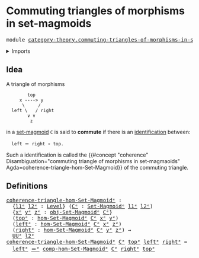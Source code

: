 # Commuting triangles of morphisms in set-magmoids

<pre class="Agda"><a id="61" class="Keyword">module</a> <a id="68" href="category-theory.commuting-triangles-of-morphisms-in-set-magmoids%25E1%25B5%2589.html" class="Module">category-theory.commuting-triangles-of-morphisms-in-set-magmoidsᵉ</a> <a id="134" class="Keyword">where</a>
</pre>
<details><summary>Imports</summary>

<pre class="Agda"><a id="190" class="Keyword">open</a> <a id="195" class="Keyword">import</a> <a id="202" href="category-theory.set-magmoids%25E1%25B5%2589.html" class="Module">category-theory.set-magmoidsᵉ</a>

<a id="233" class="Keyword">open</a> <a id="238" class="Keyword">import</a> <a id="245" href="foundation.identity-types%25E1%25B5%2589.html" class="Module">foundation.identity-typesᵉ</a>
<a id="272" class="Keyword">open</a> <a id="277" class="Keyword">import</a> <a id="284" href="foundation.universe-levels%25E1%25B5%2589.html" class="Module">foundation.universe-levelsᵉ</a>
</pre>
</details>

## Idea

A triangle of morphisms

```text
        top
     x ----> y
      \     /
  left \   / right
        ∨ ∨
         z
```

in a [set-magmoid](category-theory.set-magmoids.md) `C` is said to **commute**
if there is an [identification](foundation-core.identity-types.md) between:

```text
  left ＝ right ∘ top.
```

Such a identification is called the
{{#concept "coherence" Disambiguation="commuting triangle of morphisms in set-magmaoids" Agda=coherence-triangle-hom-Set-Magmoid}}
of the commuting triangle.

## Definitions

<pre class="Agda"><a id="coherence-triangle-hom-Set-Magmoidᵉ"></a><a id="869" href="category-theory.commuting-triangles-of-morphisms-in-set-magmoids%25E1%25B5%2589.html#869" class="Function">coherence-triangle-hom-Set-Magmoidᵉ</a> <a id="905" class="Symbol">:</a>
  <a id="909" class="Symbol">{</a><a id="910" href="category-theory.commuting-triangles-of-morphisms-in-set-magmoids%25E1%25B5%2589.html#910" class="Bound">l1ᵉ</a> <a id="914" href="category-theory.commuting-triangles-of-morphisms-in-set-magmoids%25E1%25B5%2589.html#914" class="Bound">l2ᵉ</a> <a id="918" class="Symbol">:</a> <a id="920" href="Agda.Primitive.html#742" class="Postulate">Level</a><a id="925" class="Symbol">}</a> <a id="927" class="Symbol">(</a><a id="928" href="category-theory.commuting-triangles-of-morphisms-in-set-magmoids%25E1%25B5%2589.html#928" class="Bound">Cᵉ</a> <a id="931" class="Symbol">:</a> <a id="933" href="category-theory.set-magmoids%25E1%25B5%2589.html#1566" class="Function">Set-Magmoidᵉ</a> <a id="946" href="category-theory.commuting-triangles-of-morphisms-in-set-magmoids%25E1%25B5%2589.html#910" class="Bound">l1ᵉ</a> <a id="950" href="category-theory.commuting-triangles-of-morphisms-in-set-magmoids%25E1%25B5%2589.html#914" class="Bound">l2ᵉ</a><a id="953" class="Symbol">)</a>
  <a id="957" class="Symbol">{</a><a id="958" href="category-theory.commuting-triangles-of-morphisms-in-set-magmoids%25E1%25B5%2589.html#958" class="Bound">xᵉ</a> <a id="961" href="category-theory.commuting-triangles-of-morphisms-in-set-magmoids%25E1%25B5%2589.html#961" class="Bound">yᵉ</a> <a id="964" href="category-theory.commuting-triangles-of-morphisms-in-set-magmoids%25E1%25B5%2589.html#964" class="Bound">zᵉ</a> <a id="967" class="Symbol">:</a> <a id="969" href="category-theory.set-magmoids%25E1%25B5%2589.html#1834" class="Function">obj-Set-Magmoidᵉ</a> <a id="986" href="category-theory.commuting-triangles-of-morphisms-in-set-magmoids%25E1%25B5%2589.html#928" class="Bound">Cᵉ</a><a id="988" class="Symbol">}</a>
  <a id="992" class="Symbol">(</a><a id="993" href="category-theory.commuting-triangles-of-morphisms-in-set-magmoids%25E1%25B5%2589.html#993" class="Bound">topᵉ</a> <a id="998" class="Symbol">:</a> <a id="1000" href="category-theory.set-magmoids%25E1%25B5%2589.html#1997" class="Function">hom-Set-Magmoidᵉ</a> <a id="1017" href="category-theory.commuting-triangles-of-morphisms-in-set-magmoids%25E1%25B5%2589.html#928" class="Bound">Cᵉ</a> <a id="1020" href="category-theory.commuting-triangles-of-morphisms-in-set-magmoids%25E1%25B5%2589.html#958" class="Bound">xᵉ</a> <a id="1023" href="category-theory.commuting-triangles-of-morphisms-in-set-magmoids%25E1%25B5%2589.html#961" class="Bound">yᵉ</a><a id="1025" class="Symbol">)</a>
  <a id="1029" class="Symbol">(</a><a id="1030" href="category-theory.commuting-triangles-of-morphisms-in-set-magmoids%25E1%25B5%2589.html#1030" class="Bound">leftᵉ</a> <a id="1036" class="Symbol">:</a> <a id="1038" href="category-theory.set-magmoids%25E1%25B5%2589.html#1997" class="Function">hom-Set-Magmoidᵉ</a> <a id="1055" href="category-theory.commuting-triangles-of-morphisms-in-set-magmoids%25E1%25B5%2589.html#928" class="Bound">Cᵉ</a> <a id="1058" href="category-theory.commuting-triangles-of-morphisms-in-set-magmoids%25E1%25B5%2589.html#958" class="Bound">xᵉ</a> <a id="1061" href="category-theory.commuting-triangles-of-morphisms-in-set-magmoids%25E1%25B5%2589.html#964" class="Bound">zᵉ</a><a id="1063" class="Symbol">)</a>
  <a id="1067" class="Symbol">(</a><a id="1068" href="category-theory.commuting-triangles-of-morphisms-in-set-magmoids%25E1%25B5%2589.html#1068" class="Bound">rightᵉ</a> <a id="1075" class="Symbol">:</a> <a id="1077" href="category-theory.set-magmoids%25E1%25B5%2589.html#1997" class="Function">hom-Set-Magmoidᵉ</a> <a id="1094" href="category-theory.commuting-triangles-of-morphisms-in-set-magmoids%25E1%25B5%2589.html#928" class="Bound">Cᵉ</a> <a id="1097" href="category-theory.commuting-triangles-of-morphisms-in-set-magmoids%25E1%25B5%2589.html#961" class="Bound">yᵉ</a> <a id="1100" href="category-theory.commuting-triangles-of-morphisms-in-set-magmoids%25E1%25B5%2589.html#964" class="Bound">zᵉ</a><a id="1102" class="Symbol">)</a> <a id="1104" class="Symbol">→</a>
  <a id="1108" href="Agda.Primitive.html#429" class="Primitive">UUᵉ</a> <a id="1112" href="category-theory.commuting-triangles-of-morphisms-in-set-magmoids%25E1%25B5%2589.html#914" class="Bound">l2ᵉ</a>
<a id="1116" href="category-theory.commuting-triangles-of-morphisms-in-set-magmoids%25E1%25B5%2589.html#869" class="Function">coherence-triangle-hom-Set-Magmoidᵉ</a> <a id="1152" href="category-theory.commuting-triangles-of-morphisms-in-set-magmoids%25E1%25B5%2589.html#1152" class="Bound">Cᵉ</a> <a id="1155" href="category-theory.commuting-triangles-of-morphisms-in-set-magmoids%25E1%25B5%2589.html#1155" class="Bound">topᵉ</a> <a id="1160" href="category-theory.commuting-triangles-of-morphisms-in-set-magmoids%25E1%25B5%2589.html#1160" class="Bound">leftᵉ</a> <a id="1166" href="category-theory.commuting-triangles-of-morphisms-in-set-magmoids%25E1%25B5%2589.html#1166" class="Bound">rightᵉ</a> <a id="1173" class="Symbol">=</a>
  <a id="1177" href="category-theory.commuting-triangles-of-morphisms-in-set-magmoids%25E1%25B5%2589.html#1160" class="Bound">leftᵉ</a> <a id="1183" href="foundation-core.identity-types%25E1%25B5%2589.html#2730" class="Function Operator">＝ᵉ</a> <a id="1186" href="category-theory.set-magmoids%25E1%25B5%2589.html#2301" class="Function">comp-hom-Set-Magmoidᵉ</a> <a id="1208" href="category-theory.commuting-triangles-of-morphisms-in-set-magmoids%25E1%25B5%2589.html#1152" class="Bound">Cᵉ</a> <a id="1211" href="category-theory.commuting-triangles-of-morphisms-in-set-magmoids%25E1%25B5%2589.html#1166" class="Bound">rightᵉ</a> <a id="1218" href="category-theory.commuting-triangles-of-morphisms-in-set-magmoids%25E1%25B5%2589.html#1155" class="Bound">topᵉ</a>
</pre>
